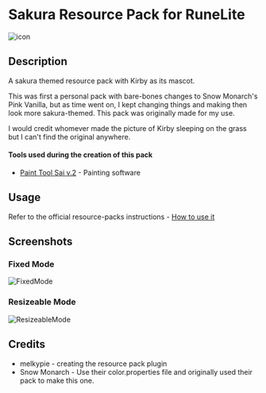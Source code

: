 # Sakura Resource Pack for RuneLite

![icon](https://i.imgur.com/b7t2svb.png)

## Description

A sakura themed resource pack with Kirby as its mascot.

This was first a personal pack with bare-bones changes to Snow Monarch's Pink Vanilla, but as time went on, I kept changing things and making then look more sakura-themed. This pack was originally made for my use.

I would credit whomever made the picture of Kirby sleeping on the grass but I can't find the original anywhere.


#### Tools used during the creation of this pack
* [Paint Tool Sai v.2](https://www.systemax.jp/en/sai/) - Painting software

## Usage 

Refer to the official resource-packs instructions - 
[How to use it](https://github.com/melkypie/resource-packs#how-to-use-it)

## Screenshots

### Fixed Mode
![FixedMode](https://i.imgur.com/u1sbe1x.png)

### Resizeable Mode
![ResizeableMode](https://i.imgur.com/2CvC4Os.png)

## Credits
* melkypie - creating the resource pack plugin
* Snow Monarch - Use their color.properties file and originally used their pack to make this one.

